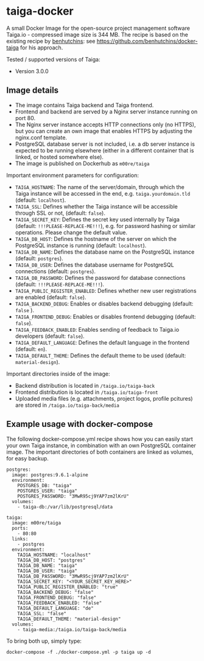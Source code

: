# taiga-docker

A small Docker Image for the open-source project management software Taiga.io  - compressed image size is 344 MB. The recipe is based on the existing recipe by [benhutchins](https://github.com/benhutchins): see https://github.com/benhutchins/docker-taiga for his approach.

Tested / supported versions of Taiga:

- Version 3.0.0

## Image details

- The image contains Taiga backend and Taiga frontend. 
- Frontend and backend are served by a Nginx server instance running on port 80.
- The Nginx server instance accepts HTTP connections only (no HTTPS), but you can create an own image that enables HTTPS by adjusting the nginx.conf template.
- PostgreSQL database server is not included, i.e. a db server instance is expected to be running elsewhere (either in a different container that is linked, or hosted somewhere else).
- The image is published on Dockerhub as `m00re/taiga`

Important environment parameters for configuration:
- `TAIGA_HOSTNAME`: The name of the server/domain, through which the Taiga instance will be accessed in the end, e.g. `taiga.yourdomain.tld` (default: `localhost`).
- `TAIGA_SSL`: Defines whether the Taiga instance will be accessible through SSL or not, (default: `false`).
- `TAIGA_SECRET_KEY`: Defines the secret key used internally by Taiga (default: `!!!PLEASE-REPLACE-ME!!!`), e.g. for password hashing or similar operations. Please change the default value.
- `TAIGA_DB_HOST`: Defines the hostname of the server on which the PostgreSQL instance is running (default: `localhost`).
- `TAIGA_DB_NAME`: Defines the database name on the PostgreSQL instance (default: `postgres`).
- `TAIGA_DB_USER`: Defines the database username for PostgreSQL connections (default: `postgres`).
- `TAIGA_DB_PASSWORD`: Defines the password for database connections (default: `!!!PLEASE-REPLACE-ME!!!`).
- `TAIGA_PUBLIC_REGISTER_ENABLED`: Defines whether new user registrations are enabled (default: `false`).
- `TAIGA_BACKEND_DEBUG`: Enables or disables backend debugging (default: `false` ).
- `TAIGA_FRONTEND_DEBUG`: Enables or disables frontend debugging (default: `false`).
- `TAIGA_FEEDBACK_ENABLED`: Enables sending of feedback to Taiga.io developers (default: `false`).
- `TAIGA_DEFAULT_LANGUAGE`: Defines the default language in the frontend (default: `en`).
- `TAIGA_DEFAULT_THEME`: Defines the default theme to be used (default: `material-design`).

Important directories inside of the image:
- Backend distribution is located in `/taiga.io/taiga-back`
- Frontend distribution is located in `/taiga.io/taiga-front`
- Uploaded media files (e.g. attachments, project logos, profile pcitures) are stored in `/taiga.io/taiga-back/media`

## Example usage with docker-compose

The following docker-compose.yml recipe shows how you can easily start your own Taiga instance, in combination with an own PostgreSQL container image. The important directories of both containers are linked as volumes, for easy backup.

```
postgres:
  image: postgres:9.6.1-alpine
  environment:
    POSTGRES_DB: "taiga"
    POSTGRES_USER: "taiga"
    POSTGRES_PASSWORD: "3MwR95cj9YAP7zm2lKrU"
  volumes:
    - taiga-db:/var/lib/postgresql/data

taiga:
  image: m00re/taiga
  ports:
    - 80:80
  links:
    - postgres
  environment:
    TAIGA_HOSTNAME: "localhost"
    TAIGA_DB_HOST: "postgres"
    TAIGA_DB_NAME: "taiga"
    TAIGA_DB_USER: "taiga"
    TAIGA_DB_PASSWORD: "3MwR95cj9YAP7zm2lKrU"
    TAIGA_SECRET_KEY: "<YOUR_SECRET_KEY_HERE>"
    TAIGA_PUBLIC_REGISTER_ENABLED: "true"
    TAIGA_BACKEND_DEBUG: "false"
    TAIGA_FRONTEND_DEBUG: "false"
    TAIGA_FEEDBACK_ENABLED: "false"
    TAIGA_DEFAULT_LANGUAGE: "de"
    TAIGA_SSL: "false"
    TAIGA_DEFAULT_THEME: "material-design"
  volumes:
    - taiga-media:/taiga.io/taiga-back/media
```

To bring both up, simply type:

`docker-compose -f ./docker-compose.yml -p taiga up -d`
